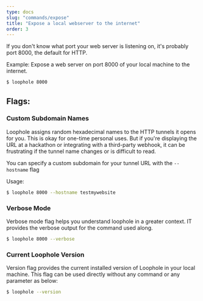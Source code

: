 ```yaml
---
type: docs
slug: "commands/expose"
title: "Expose a local webserver to the internet"
order: 3
---
```


If you don't know what port your web server is listening on, it's probably port 8000, the default for HTTP.

Example: Expose a web server on port 8000 of your local machine to the internet.

```bash
$ loophole 8000
```

## Flags:

### Custom Subdomain Names

Loophole assigns random hexadecimal names to the HTTP tunnels it opens for you. This is okay for one-time personal uses. But if you're displaying the URL at a hackathon or integrating with a third-party webhook, it can be frustrating if the tunnel name changes or is difficult to read.

You can specify a custom subdomain for your tunnel URL with the `--hostname` flag

Usage:

```bash
$ loophole 8000 --hostname testmywebsite
```

### Verbose Mode

Verbose mode flag helps you understand loophole in a greater context. IT provides the verbose output for the command used along.

```bash
$ loophole 8000 --verbose
```

### Current Loophole Version

Version flag provides the current installed version of Loophole in your local machine. This flag can be used directly without any command or any parameter as below:

```bash
$ loophole --version
```
